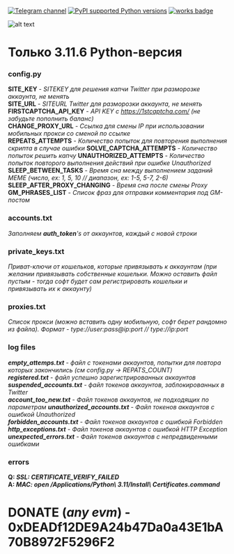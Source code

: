 [![Telegram channel](https://img.shields.io/endpoint?url=https://runkit.io/damiankrawczyk/telegram-badge/branches/master?url=https://t.me/n4z4v0d)](https://t.me/n4z4v0d)
[![PyPI supported Python versions](https://img.shields.io/pypi/pyversions/better-automation.svg)](https://www.python.org/downloads/release/python-3116/)
[![works badge](https://cdn.jsdelivr.net/gh/nikku/works-on-my-machine@v0.2.0/badge.svg)](https://github.com/nikku/works-on-my-machine)  


![alt text](https://i.imgur.com/1yX3NAx.png)
# Только 3.11.6 Python-версия

### config.py  
**SITE_KEY** - _SITEKEY для решения капчи Twitter при разморозке аккаунта, не менять_  
**SITE_URL** - _SITEURL Twitter для разморозки аккаунта, не менять_  
**FIRSTCAPTCHA_API_KEY** - _API KEY с https://1stcaptcha.com/ (не забудьте пополнить баланс)_  
**CHANGE_PROXY_URL** - _Ссылка для смены IP при использовании мобильных прокси со сменой по ссылке_  
**REPEATS_ATTEMPTS** - _Количество попыток для повторения выполнения скрипта в случае ошибки_
**SOLVE_CAPTCHA_ATTEMPTS** - _Количество попыток решить капчу_
**UNAUTHORIZED_ATTEMPTS** - _Количество попыток повторого выполнения действий при ошибке Unauthorized_  
**SLEEP_BETWEEN_TASKS** - _Время сна между выполнением заданий MEME (число, ex: 1, 5, 10 // диапазон, ex: 1-5, 5-7, 2-6)_  
**SLEEP_AFTER_PROXY_CHANGING** - _Время сна после смены Proxy_  
**GM_PHRASES_LIST** - _Список фраз для отправки комментария под GM-постом_

### accounts.txt  
_Заполняем **auth_token**'s от аккаунтов, каждый с новой строки_  

### private_keys.txt  
_Приват-ключи от кошельков, которые привязывать к аккаунтам (при желании привязывать собственные кошельки. Можно оставить файл пустым - тогда софт будет сам регистрировать кошельки и привязывать их к аккаунту)_  

### proxies.txt  
_Список прокси (можно вставить одну мобильную, софт берет рандомно из файла). Формат - type://user:pass@ip:port // type://ip:port_  

### log files  
_**empty_attemps.txt** - файл с токенами аккаунтов, попытки для повтора которых закончились (см config.py -> REPATS_COUNT)_  
_**registered.txt** - файл успешно зарегистрированных аккаунтов_  
_**suspended_accounts.txt** - файл токенов аккаунтов, заблокированных в Twitter_  
_**account_too_new.txt** - Файл токенов аккаунтов, не подходящих по параметрам_
_**unauthorized_accounts.txt** - Файл токенов аккаунтов с ошибкой Unauthorized_  
_**forbidden_accounts.txt** - Файл токенов аккаунтов с ошибкой Forbidden_  
_**http_exceptions.txt** - Файл токенов аккаунтов с ошибкой HTTP Exception_  
_**unexpected_errors.txt** - Файл токенов аккаунтов с непредвиденными ошибками_  

### errors  
**Q: _SSL: CERTIFICATE_VERIFY_FAILED_**  
**A: _MAC: open /Applications/Python\ 3.11/Install\ Certificates.command_**

# DONATE (_any evm_) - 0xDEADf12DE9A24b47Da0a43E1bA70B8972F5296F2
